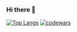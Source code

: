 ### Hi there 👋 

[![Top Langs](https://github-readme-stats.vercel.app/api/top-langs/?username=sergosolo)](https://github.com/anuraghazra/github-readme-stats)
[![codewars](https://www.codewars.com/users/SergoSolo/badges/large)](https://www.codewars.com/users/SergoSolo)
<!--
**SergoSolo/SergoSolo** is a ✨ _special_ ✨ repository because its `README.md` (this file) appears on your GitHub profile.

Here are some ideas to get you started:

- 🔭 I’m currently working on ...
- 🌱 I’m currently learning ...
- 👯 I’m looking to collaborate on ...
- 🤔 I’m looking for help with ...
- 💬 Ask me about ...
- 📫 How to reach me: ...
- 😄 Pronouns: ...
- ⚡ Fun fact: ...
-->
